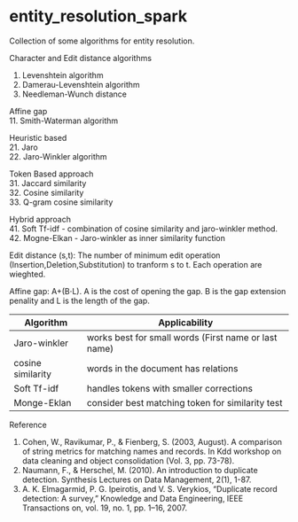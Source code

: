# entity_resolution_spark
Collection of some algorithms for entity resolution.


Character and Edit distance algorithms<br/>
1. Levenshtein algorithm <br/>
2. Damerau-Levenshtein algorithm<br/>
3. Needleman-Wunch distance <br/>


Affine gap<br/>
11. Smith-Waterman algorithm<br/>


Heuristic based<br/>
21. Jaro<br/>
22. Jaro-Winkler algorithm


Token Based approach<br/>
31. Jaccard similarity<br/>
32. Cosine similarity<br/>
33. Q-gram cosine similarity

Hybrid approach<br/>
41. Soft Tf-idf - combination of cosine similarity and jaro-winkler method. <br/>
42. Mogne-Elkan - Jaro-winkler as inner similarity function <br/> 


Edit distance (s,t): The number of minimum edit operation (Insertion,Deletion,Substitution) to tranform s to t. Each operation are wieghted.<br/>

Affine gap: A+(B⋅L). A is the cost of opening the gap. B is the gap extension penality and L is the length of the gap. <br/>



|Algorithm| Applicability|
|---------|---------------|
|Jaro-winkler|works best for small words (First name or last name)|
|cosine similarity| words in the document has relations|
|Soft Tf-idf | handles tokens with smaller corrections|
|Monge-Eklan| consider best matching token for similarity test| 



Reference
1. Cohen, W., Ravikumar, P., & Fienberg, S. (2003, August). A comparison of string metrics for matching names and records. In Kdd workshop on data cleaning and object consolidation (Vol. 3, pp. 73-78).<br/>
2. Naumann, F., & Herschel, M. (2010). An introduction to duplicate detection. Synthesis Lectures on Data Management, 2(1), 1-87.<br/>
3. A. K. Elmagarmid, P. G. Ipeirotis, and V. S. Verykios, “Duplicate record detection: A survey,”
Knowledge and Data Engineering, IEEE Transactions on, vol. 19, no. 1, pp. 1–16, 2007.

